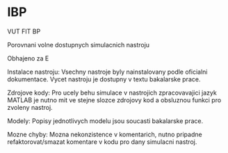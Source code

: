 # IBP
VUT FIT BP

Porovnani volne dostupnych simulacnich nastroju

Obhajeno za E

Instalace nastroju:
Vsechny nastroje byly nainstalovany podle oficialni dokumentace. Vycet nastroju je dostupny v textu bakalarske prace.

Zdrojove kody:
Pro ucely behu simulace v nastrojich zpracovavajici jazyk MATLAB je nutno mit ve stejne slozce zdrojovy kod a obsluznou funkci pro zvoleny nastroj.

Modely:
Popisy jednotlivych modelu jsou soucasti bakalarske prace.

Mozne chyby:
Mozna nekonzistence v komentarich, nutno pripadne refaktorovat/smazat komentare v kodu pro dany simulacni nastroj.


